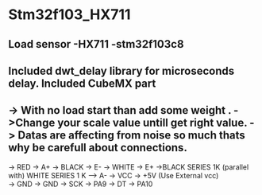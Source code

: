 # Stm32f103_HX711
Load sensor -HX711 -stm32f103c8 
-----------------------------------------------------------------------------------
Included dwt_delay library for microseconds delay.
Included CubeMX part
------------------------------------------------------------------------------------
-> With no load start than add some weight .
->Change your scale value untill get right value.
-> Datas are affecting from noise so much thats why be carefull about connections.
-------------------------------------------------------------------------------------
-> RED   -> A+
-> BLACK -> E-
-> WHITE -> E+
->BLACK SERIES 1K (parallel with) WHITE SERIES 1 K  -->  A-
-> VCC  ->  +5V (Use External vcc)    
-> GND ->   GND 
-> SCK ->  PA9
-> DT  -> PA10
